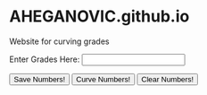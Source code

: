 # AHEGANOVIC.github.io
Website for curving grades

<label for="Name">Enter Grades Here:</label>
<input type="text" id="grades:" name="grade">

<button type="button">Save Numbers!</button>
<button type="button">Curve Numbers!</button>
<button type="button">Clear Numbers!</button>
